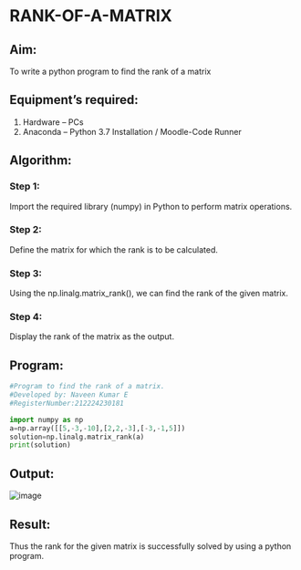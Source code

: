 # RANK-OF-A-MATRIX
## Aim:
To write a python program to find the rank of a matrix
## Equipment’s required:
1. 	Hardware – PCs
2. 	Anaconda – Python 3.7 Installation / Moodle-Code Runner
## Algorithm:
### Step 1: 
Import the required library (numpy) in Python to perform matrix operations.
### Step 2: 
Define the matrix for which the rank is to be calculated.
### Step 3: 
Using the np.linalg.matrix_rank(), we can find the rank of the given matrix.
### Step 4: 
Display the rank of the matrix as the output.
## Program:
``` python
#Program to find the rank of a matrix.
#Developed by: Naveen Kumar E
#RegisterNumber:212224230181

import numpy as np
a=np.array([[5,-3,-10],[2,2,-3],[-3,-1,5]])
solution=np.linalg.matrix_rank(a)
print(solution)
```
## Output:
![image](https://github.com/user-attachments/assets/9a50dcb3-6d41-4ba8-bb12-bd6c9218a16c)

## Result:
Thus the rank for the given matrix is successfully solved by  using a python program.

